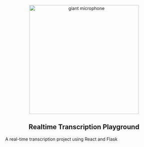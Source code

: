 <p align="center">
  <img width="350px" src="https://user-images.githubusercontent.com/6180201/124313197-cc93f200-db70-11eb-864a-fc65765fc038.png" alt="giant microphone"/><br/>
  <h2 align="center">Realtime Transcription Playground</h2>
</p>

A real-time transcription project using React and Flask 
